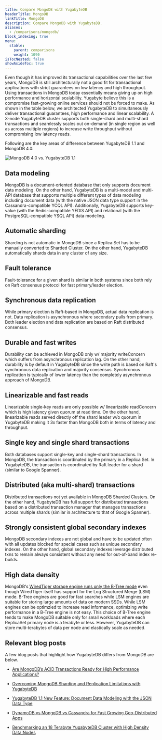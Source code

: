 ```yaml
---
title: Compare MongoDB with YugabyteDB
headerTitle: MongoDB
linkTitle: MongoDB
description: Compare MongoDB with YugabyteDB.
aliases:
  - /comparisons/mongodb/
block_indexing: true
menu:
  stable:
    parent: comparisons
    weight: 1090
isTocNested: false
showAsideToc: true
---
```


Even though it has improved its transactional capabilities over the last few years, MongoDB is still architecturally not a good fit for transactional applications with strict guarantees on low latency and high throughput. Using transactions in MongoDB today essentially means giving up on high performance and horizontal scalability. Yugabyte believe this is a compromise fast-growing online services should not be forced to make. As shown in the table below, we architected YugabyteDB to simultaneously deliver transactional guarantees, high performance and linear scalability. A 3-node YugabyteDB cluster supports both single-shard and multi-shard transactions and seamlessly scales out on-demand (in single region as well as across multiple regions) to increase write throughput without compromising low latency reads.

Following are the key areas of difference between YugabyteDB 1.1 and MongoDB 4.0.

![MongoDB 4.0 vs. YugabyteDB 1.1](/images/comparisons/mongodb-vs-yugabyte-db.png)

## Data modeling

MongoDB is a document-oriented database that only supports document data modeling. On the other hand, YugabyteDB is a multi-model and multi-API database that supports multiple different types of data modeling including document data (with the native JSON data type support in the Cassandra-compatible YCQL API). Additionally, YugabyteDB supports key-value (with the Redis-compatible YEDIS API) and relational (with the PostgreSQL-compatible YSQL API) data modeling.

## Automatic sharding

Sharding is not automatic in MongoDB since a Replica Set has to be manually converted to Sharded Cluster. On the other hand, YugabyteDB automatically shards data in any cluster of any size.

## Fault tolerance

Fault-tolerance for a given shard is similar in both systems since both rely on Raft consensus protocol for fast primary/leader election.

## Synchronous data replication

While primary election is Raft-based in MongoDB, actual data replication is not. Data replication is asynchronous where secondary pulls from primary. Both leader election and data replication are based on Raft distributed consensus.

## Durable and fast writes

Durability can be achieved in MongoDB only w/ majority writeConcern which suffers from asynchronous replication lag. On the other hand, durability is by default in YugabyteDB since the write path is based on Raft's synchronous data replication and majority consensus. Synchronous replication is typically of lower latency than the completely asynchronous approach of MongoDB.

## Linearizable and fast reads

Linearizable single-key reads are only possible w/ linearizable readConcern which is high latency given quorum at read time. On the other hand, linearizable reads served directly off the shard leader w/o quorum in YugabyteDB making it 3x faster than MongoDB both in terms of latency and throughput.

## Single key and single shard transactions

Both databases support single-key and single-shard transactions. In MongoDB, the transaction is coordinated by the primary in a Replica Set. In YugabyteDB, the transaction is coordinated by Raft leader for a shard (similar to Google Spanner).

## Distributed (aka multi-shard) transactions

Distributed transactions not yet available in MongoDB Sharded Clusters. On the other hand, YugabyteDB has full support for distributed transactions based on a distributed transaction manager that manages transactions across multiple shards (similar in architecture to that of Google Spanner).

## Strongly consistent global secondary indexes

MongoDB secondary indexes are not global and have to be updated often with all updates blocked for special cases such as unique secondary indexes. On the other hand, global secondary indexes leverage distributed txns to remain always consistent without any need for out-of-band index re-builds.

## High data density

MongoDB's [WiredTiger storage engine runs only the B-Tree mode](https://blog.yugabyte.com/a-busy-developers-guide-to-database-storage-engines-the-basics/) even though WiredTiger itself has support for the Log Structured Merge (LSM) mode. B-Tree engines are good for fast searches while LSM engines are suitable for storing large amounts of data on modern SSDs. While LSM engines can be optimzied to increase read informance, optimizing write performance in a B-Tree engine is not easy. This choice of B-Tree engine tends to make MongoDB suitable only for small workloads where each ReplicaSet primary node is a terabyte or less. However, YugabyteDB can store multi-terabytes of data per node and elastically scale as needed.

## Relevant blog posts

A few blog posts that highlight how YugabyteDB differs from MongoDB are below.

- [Are MongoDB’s ACID Transactions Ready for High Performance Applications?](https://blog.yugabyte.com/are-mongodb-acid-transactions-ready-for-high-performance-applications/)

- [Overcoming MongoDB Sharding and Replication Limitations with YugabyteDB](https://blog.yugabyte.com/overcoming-mongodb-sharding-and-replication-limitations-with-yugabyte-db/)

- [YugabyteDB 1.1 New Feature: Document Data Modeling with the JSON Data Type](https://blog.yugabyte.com/yugabyte-db-1-1-new-feature-document-data-modeling-with-json-data-type/)

- [DynamoDB vs MongoDB vs Cassandra for Fast Growing Geo-Distributed Apps](https://blog.yugabyte.com/dynamodb-vs-mongodb-vs-cassandra-for-fast-growing-geo-distributed-apps/)

- [Benchmarking an 18 Terabyte YugabyteDB Cluster with High Density Data Nodes](https://blog.yugabyte.com/performance-benchmarks-tb-database-cluster-high-data-density-nodes/)

